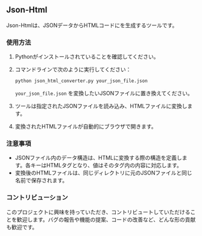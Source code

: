 ## Json-Html

Json-Htmlは、JSONデータからHTMLコードにを生成するツールです。

### 使用方法

1. Pythonがインストールされていることを確認してください。
2. コマンドラインで次のように実行してください：

    ```bash
    python json_html_converter.py your_json_file.json
    ```

    `your_json_file.json` を変換したいJSONファイルに置き換えてください。

3. ツールは指定されたJSONファイルを読み込み、HTMLファイルに変換します。
4. 変換されたHTMLファイルが自動的にブラウザで開きます。

### 注意事項

- JSONファイル内のデータ構造は、HTMLに変換する際の構造を定義します。各キーはHTMLタグとなり、値はそのタグ内の内容に対応します。
- 変換後のHTMLファイルは、同じディレクトリに元のJSONファイルと同じ名前で保存されます。

### コントリビューション

このプロジェクトに興味を持っていただき、コントリビュートしていただけることを歓迎します。バグの報告や機能の提案、コードの改善など、どんな形の貢献も歓迎です。

